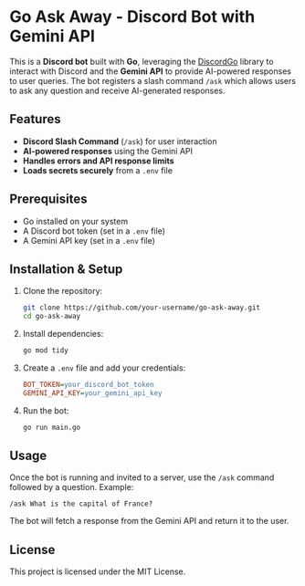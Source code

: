 # Go Ask Away - Discord Bot with Gemini API

This is a **Discord bot** built with **Go**, leveraging the [DiscordGo](https://github.com/bwmarrin/discordgo) library to interact with Discord and the **Gemini API** to provide AI-powered responses to user queries. The bot registers a slash command `/ask` which allows users to ask any question and receive AI-generated responses.

## Features  
- **Discord Slash Command** (`/ask`) for user interaction  
- **AI-powered responses** using the Gemini API  
- **Handles errors and API response limits**  
- **Loads secrets securely** from a `.env` file  

## Prerequisites  
- Go installed on your system  
- A Discord bot token (set in a `.env` file)  
- A Gemini API key (set in a `.env` file)  

## Installation & Setup  

1. Clone the repository:  
   ```sh
   git clone https://github.com/your-username/go-ask-away.git
   cd go-ask-away
   ```  
2. Install dependencies:  
   ```sh
   go mod tidy
   ```  
3. Create a `.env` file and add your credentials:  
   ```ini
   BOT_TOKEN=your_discord_bot_token
   GEMINI_API_KEY=your_gemini_api_key
   ```  
4. Run the bot:  
   ```sh
   go run main.go
   ```  

## Usage  
Once the bot is running and invited to a server, use the `/ask` command followed by a question. Example:  
```
/ask What is the capital of France?
```
The bot will fetch a response from the Gemini API and return it to the user.

## License  
This project is licensed under the MIT License.  


